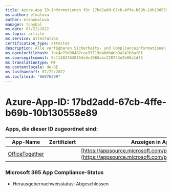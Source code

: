 ```yaml
---
title: Azure-App ID-Informationen für 17bd2add-67cb-4ffe-b69b-10b130558e89
ms.author: elmalova
author: elenamalova
manager: tonybal
ms.date: 07/22/2022
ms.topic: article
ms.service: attestation
certification_type: attested
description: Alle verfügbaren Sicherheits- und Complianceinformationen für 17bd2add-67cb-4ffe-b69b-10b130558e89.
ms.openlocfilehash: 1bc4e79d90487cae93719d40db4eb9a241b8af8f
ms.sourcegitcommit: 9c114837630164e4c4965abc220743e2b08a1df5
ms.translationtype: MT
ms.contentlocale: de-DE
ms.lasthandoff: 07/22/2022
ms.locfileid: "66976399"
---
```

# <a name="azure-app-id-17bd2add-67cb-4ffe-b69b-10b130558e89"></a>Azure-App-ID: 17bd2add-67cb-4ffe-b69b-10b130558e89


### <a name="apps-associated-with-this-id"></a>Apps, die dieser ID zugeordnet sind:
| **App-Name** | **Zertifiziert** | **Anzeigen in AppSource** |
|--------------|---------------|-----------------------|
| [OfficeTogether](../forward/WA200003767.md) |  | [https://appsource.microsoft.com/product/office/WA200003767](https://appsource.microsoft.com/product/office/WA200003767) |

### <a name="microsoft-365-app-compliance-status"></a>Microsoft 365 App Compliance-Status
- Herausgebernachweisstatus: Abgeschlossen

